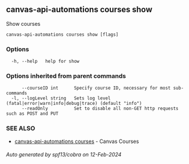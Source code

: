 ## canvas-api-automations courses show

Show courses

```
canvas-api-automations courses show [flags]
```

### Options

```
  -h, --help   help for show
```

### Options inherited from parent commands

```
      --courseID int      Specify course ID, necessary for most sub-commands
  -l, --logLevel string   Sets log level (fatal|error|warn|info|debug|trace) (default "info")
      --readOnly          Set to disable all non-GET http requests such as POST and PUT
```

### SEE ALSO

* [canvas-api-automations courses](canvas-api-automations_courses.md)	 - Canvas Courses

###### Auto generated by spf13/cobra on 12-Feb-2024
